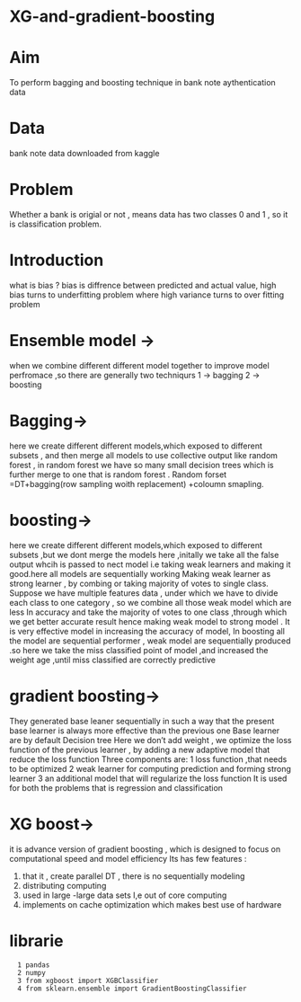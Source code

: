 # XG-and-gradient-boosting
# Aim
To perform bagging and boosting technique in bank note aythentication data
# Data
bank note data downloaded from kaggle 
# Problem
Whether a bank is origial or not , means data has two classes 0 and 1 , so it is classification problem.
# Introduction
what is bias ? bias is diffrence between predicted and actual value, high bias turns to underfitting problem where high variance turns to over fitting problem 
# Ensemble model ->
when we combine different different model together to improve model perfromace ,so there are generally two techniqurs  1 -> bagging 2 -> boosting
# Bagging->
here we create different different models,which exposed to different subsets , and then merge all models to use collective output like random forest ,
in random forest we have so many small decision trees which is further merge to one that is random forest .
Random forset =DT+bagging(row sampling woith replacement) +coloumn smapling.
# boosting->
here we create different different models,which exposed to different subsets ,but we dont merge the models here ,initally we take all the false output whcih is passed to nect model
i.e taking weak learners and making it good.here all models are sequentially working
Making weak learner as strong learner , by combing or taking majority of votes to single class.
Suppose we have multiple features data , under which we have to divide each class to one
category , so we combine all those weak model which are less In accuracy and take the
majority of votes to one class ,through which we get better accurate result hence making
weak model to strong model .
It is very effective model in increasing the accuracy of model,
In boosting all the model are sequential performer , weak model are sequentially
produced .so here we take the miss classified point of model ,and increased the weight
age ,until miss classified are correctly predictive
# gradient boosting->
They generated base leaner sequentially in such a way that the present base learner is
always more effective than the previous one
Base learner are by default Decision tree
Here we don’t add weight , we optimize the loss function of the previous learner , by
adding a new adaptive model that reduce the loss function
Three components are:
1 loss function ,that needs to be optimized
2 weak learner for computing prediction and forming strong learner
3 an additional model that will regularize the loss function
It is used for both the problems that is regression and classification
# XG boost->
it is advance version of gradient boosting , which is designed to focus on computational
speed and model efficiency
Its has few features :
1. that it , create parallel DT , there is no sequentially modeling
2. distributing computing
3. used in large -large data sets I,e out of core computing
4. implements on cache optimization which makes best use of hardware
# librarie 
      1 pandas
      2 numpy 
      3 from xgboost import XGBClassifier
      4 from sklearn.ensemble import GradientBoostingClassifier

